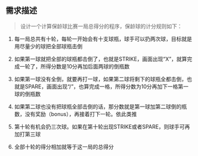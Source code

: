 ## 需求描述
> 设计一个计算保龄球比赛一局总得分的程序，保龄球的计分规则如下：
1. 每一局总共有十轮，每轮一开始会有十支球瓶，球手可以扔两次球，目标就是用尽量少的球把全部球瓶击倒

2. 如果第一球就把全部的球瓶都击倒了，也就是STRIKE，画面出现“X”，就算完成一轮了，所得分数是10分再加后面两球的倒瓶数

3. 如果第一球没有全倒，就要再打一球，如果第二球将剩下的球瓶全都击倒，也就是SPARE，画面出现“/”，也算完成一格，所得分数为10分再加下一格第一球的倒瓶数

4. 如果第二球也没有把球瓶全部击倒的话，那分数就是第一球加第二球倒的瓶数，没有奖励（bonus），再接着打下一轮。依此类推

5. 第十轮有机会扔三次球。如果在第十轮出现STRIKE或者SPARE，则球手可再加打第三球

6. 全部十轮的得分相加就等于这一局的总得分

   

